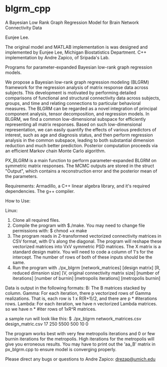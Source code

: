 # blgrm_cpp
A Bayesian Low Rank Graph Regression Model for Brain Network Connectivity Data

Eunjee Lee.


The original model and MATLAB implementation is was designed and implemented by Eunjee Lee, Michigan Biostatistics Department. C++ implementation by Andre Zapico, of Sripada's Lab.

Programs for parameter-expanded Bayesian low-rank graph regression models.

We propose a Bayesian low-rank graph regression modeling (BLGRM) framework for the regression analysis of matrix response data across subjects. This development is motivated by performing detailed comparisons of functional and structural connectivity data across subjects, groups, and time and relating connections to particular behavioral measures. The BLGRM can be regarded as a novel integration of principal component analysis, tensor decomposition, and regression models. In BLGRM, we find a common low-dimensional subspace for efficiently representing all matrix responses. Based on such low-dimensional representation, we can easily quantify the effects of various predictors of interest, such as age and diagnosis status, and then perform regression analysis in the common subspace, leading to both substantial dimension reduction and much better prediction. Posterior computation proceeds via an efficient Markov chain Monte Carlo algorithm.

PX_BLGRM is a main function to perform parameter-expanded BLGRM on symmetric matrix responses. The MCMC outputs are stored in the struct "Output", which contains a reconstruction error and the posterior mean of the parameters.

Requirements:
Armadillo, a C++ linear algebra library, and it's required dependencies.
The g++ compiler.

How to Use:

Linux:
1) Clone all required files.
2) Compile the program with $./make. You may need to change file permissions with: $ chmod +x make
3) The program reads in Z-transformed vectorized connectivity matrices in CSV format, with 0's along the diagonal. The program will reshape these vectorized matrices into VxV symmetric PSD matrices. The X matrix is a standard design matrix. You will need to code a column of 1's for the intercept. The number of rows of both of these inputs should be the same.
4) Run the program with ./px_blgrm [network_matrices] [design matrix] [R, reduced dimsnion size] [V, original connectivity matrix size] [number of iterations] [number of burnin] [metropolis iterations] [metropolis burnin]

Data is output in the following formats:
B: The B matrices stacked by column.
Gamma: For each iteration, there p vectorized rows of Gamma realizations. That is, each row is 1 x R(R+1)/2, and there are p * #iterations rows.
Lambda: For each iteration, we have n vectorized Lambda matrices. so we have n * #iter rows of 1xR^R matrices.

a sample run will look like this:
$ ./px_blgrm network_matrices.csv design_matric.csv 17 250 5500 500 10 0


The program works best with very few metropolis iterations and 0 or few burnin iterations for the metropolis. High iterations for the metropolis will give you erroneous results. You may have to print out the 'aa_B' matrix in px_blgrm.cpp to ensure model is converging properly.

Please direct any bugs or questions to Andre Zapico: drezap@umich.edu


